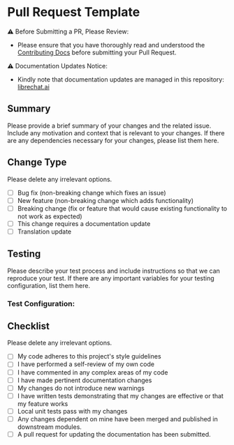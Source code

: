 # Pull Request Template

⚠️ Before Submitting a PR, Please Review:

- Please ensure that you have thoroughly read and understood the [Contributing Docs](https://github.com/danny-avila/CokeGPT/blob/main/.github/CONTRIBUTING.md) before submitting your Pull Request.

⚠️ Documentation Updates Notice:

- Kindly note that documentation updates are managed in this repository: [librechat.ai](https://github.com/CokeGPT-AI/librechat.ai)

## Summary

Please provide a brief summary of your changes and the related issue. Include any motivation and context that is relevant to your changes. If there are any dependencies necessary for your changes, please list them here.

## Change Type

Please delete any irrelevant options.

- [ ] Bug fix (non-breaking change which fixes an issue)
- [ ] New feature (non-breaking change which adds functionality)
- [ ] Breaking change (fix or feature that would cause existing functionality to not work as expected)
- [ ] This change requires a documentation update
- [ ] Translation update

## Testing

Please describe your test process and include instructions so that we can reproduce your test. If there are any important variables for your testing configuration, list them here.

### **Test Configuration**:

## Checklist

Please delete any irrelevant options.

- [ ] My code adheres to this project's style guidelines
- [ ] I have performed a self-review of my own code
- [ ] I have commented in any complex areas of my code
- [ ] I have made pertinent documentation changes
- [ ] My changes do not introduce new warnings
- [ ] I have written tests demonstrating that my changes are effective or that my feature works
- [ ] Local unit tests pass with my changes
- [ ] Any changes dependent on mine have been merged and published in downstream modules.
- [ ] A pull request for updating the documentation has been submitted.
